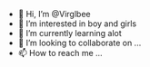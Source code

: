 - 👋 Hi, I’m @Virglbee
- 👀 I’m interested in boy and girls
- 🌱 I’m currently learning alot
- 💞️ I’m looking to collaborate on ...
- 📫 How to reach me ...

<!---
Virglbee/Virglbee is a ✨ special ✨ repository because its `README.md` (this file) appears on your GitHub profile.
You can click the Preview link to take a look at your changes.
--->
